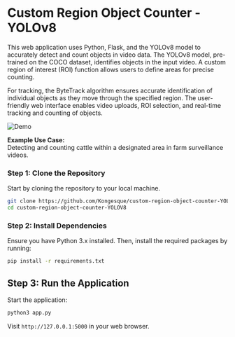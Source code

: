 # Custom Region Object Counter - YOLOv8

This web application uses Python, Flask, and the YOLOv8 model to accurately detect and count objects in video data. The YOLOv8 model, pre-trained on the COCO dataset, identifies objects in the input video. A custom region of interest (ROI) function allows users to define areas for precise counting.

For tracking, the ByteTrack algorithm ensures accurate identification of individual objects as they move through the specified region. The user-friendly web interface enables video uploads, ROI selection, and real-time tracking and counting of objects.

![Demo](demo/demo.gif)

**Example Use Case:**  
Detecting and counting cattle within a designated area in farm surveillance videos.

### Step 1: Clone the Repository
Start by cloning the repository to your local machine.

```bash
git clone https://github.com/Kongesque/custom-region-object-counter-YOLOV8.git
cd custom-region-object-counter-YOLOV8
```

### Step 2: Install Dependencies
Ensure you have Python 3.x installed. Then, install the required packages by running:

```bash
pip install -r requirements.txt
```

## Step 3: Run the Application

Start the application:

```bash
python3 app.py
```

Visit `http://127.0.0.1:5000` in your web browser.

